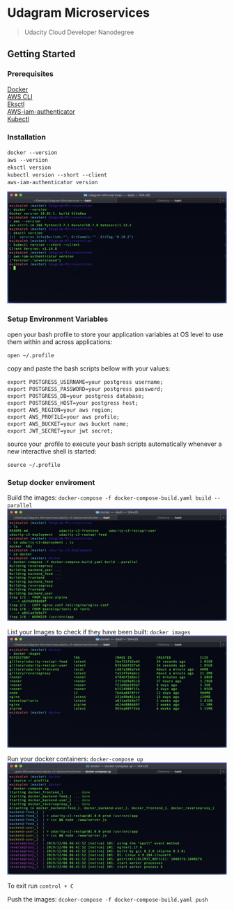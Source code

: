 # Udagram Microservices
> Udacity Cloud Developer Nanodegree


## Getting Started
### Prerequisites
[Docker](https://docs.docker.com/docker-for-windows/install/)  
[AWS CLI](https://docs.aws.amazon.com/cli/latest/userguide/install-linux.html)  
[Eksctl](https://docs.aws.amazon.com/eks/latest/userguide/getting-started-eksctl.html)  
[AWS-iam-authenticator](https://docs.aws.amazon.com/eks/latest/userguide/install-aws-iam-authenticator.html)  
[Kubectl](https://docs.aws.amazon.com/eks/latest/userguide/install-kubectl.html)  

### Installation
`docker --version`  
`aws --version`  
`eksctl version`  
`kubectl version --short --client`  
`aws-iam-authenticator version`  

![SetupInstalltion](screenshots/SetupInstalltion.png)  

### Setup Environment Variables
open your bash profile to store your application variables at OS level to use them within and across applications: 
```
open ~/.profile
```

copy and paste the bash scripts bellow with your values:
```
export POSTGRESS_USERNAME=your postgress username;
export POSTGRESS_PASSWORD=your postgress password;
export POSTGRESS_DB=your postgress database;
export POSTGRESS_HOST=your postgress host;
export AWS_REGION=your aws region;
export AWS_PROFILE=your aws profile;
export AWS_BUCKET=your aws bucket name;
export JWT_SECRET=your jwt secret;
```
source your .profile to execute your bash scripts automatically whenever a new interactive shell is started:
```
source ~/.profile
```  

### Setup docker enviroment
Build the images: 
`docker-compose -f docker-compose-build.yaml build --parallel`  
![SetupInstalltion](screenshots/BuildImages.png)  
  
List your Images to check if they have been built:
`docker images`  
![SetupInstalltion](screenshots/ListImages.png)  

Run your docker containers: 
`docker-compose up`  
![SetupInstalltion](screenshots/RunContainers.png)  

To exit run `control + C`


Push the images:
 `dcoker-compose -f docker-compose-build.yaml push`  

 